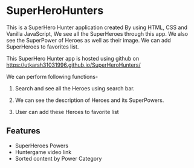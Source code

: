 # SuperHeroHunters

This is a SuperHero Hunter application created By using HTML, CSS and Vanilla JavaScript, We see all the SuperHeroes through this app. We also see the SuperPower of Heroes as well as their image. We can add SuperHeroes to favorites list.

This SuperHero Hunter app is hosted using github on https://utkarsh31031996.github.io/SuperHeroHunters/

We can perform following functions-

1. Search and see all the Heroes using search bar.

2. We can see the description of Heroes and its SuperPowers.

3. User can add these Heroes to favorite list


## Features

- SuperHeroes Powers
- Huntergame video link
- Sorted content by Power Category
